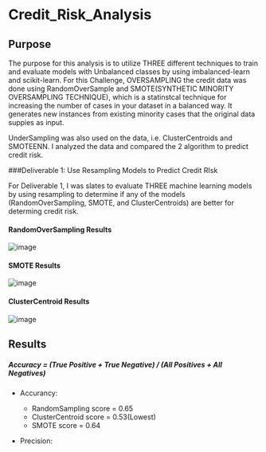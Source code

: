 # Credit_Risk_Analysis

## Purpose

The purpose for this analysis is to utilize THREE different techniques to train and evaluate models with Unbalanced classes by using imbalanced-learn and scikit-learn.  For this Challenge, OVERSAMPLING the credit data was done using RandomOverSample and SMOTE(SYNTHETIC MINORITY OVERSAMPLING TECHNIQUE), which is a statinstcal technique for increasing the number of cases in your dataset in a balanced way.  It generates new instances from existing minority cases that the original data suppies as input.

UnderSampling was also used on the data, i.e. ClusterCentroids and SMOTEENN.  I analyzed the data and compared the 2 algorithm to predict credit risk.

###Deliverable 1:  Use Resampling Models to Predict Credit RIsk

For Deliverable 1, I was slates to evaluate THREE machine learning models by using resampling to determine if any of the models (RandomOverSampling, SMOTE, and ClusterCentroids) are better for determing credit risk.

#### RandomOverSampling Results

  ![image](https://user-images.githubusercontent.com/8845050/183158792-09c4c4c9-8b2f-4aa4-89c4-4064697b0e4e.png)

#### SMOTE Results

  ![image](https://user-images.githubusercontent.com/8845050/183158888-11b025c4-d144-4fcd-91c8-b758bb158d57.png)
  
#### ClusterCentroid Results

  ![image](https://user-images.githubusercontent.com/8845050/183159150-e5c9e425-b72e-4828-9996-c669c252bcaf.png)


## Results

##### Accuracy = (True Positive + True Negative) / (All Positives + All Negatives)

  - Accurancy:  
  
    - RandomSampling score = 0.65
    - ClusterCentroid score = 0.53(Lowest)
    - SMOTE score = 0.64


  - Precision:
  








